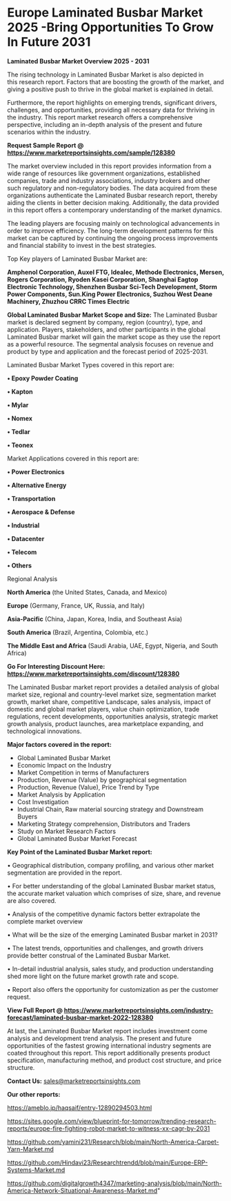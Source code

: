 # Europe Laminated Busbar Market 2025 -Bring Opportunities To Grow In Future 2031

<Strong> Laminated Busbar Market Overview 2025 - 2031</strong>

The rising technology in Laminated Busbar Market is also depicted in this research report. Factors that are boosting the growth of the market, and giving a positive push to thrive in the global market is explained in detail.

Furthermore, the report highlights on emerging trends, significant drivers, challenges, and opportunities, providing all necessary data for thriving in the industry. This report market research offers a comprehensive perspective, including an in-depth analysis of the present and future scenarios within the industry.

<strong>Request Sample Report @ <a href=https://www.marketreportsinsights.com/sample/128380>https://www.marketreportsinsights.com/sample/128380</a></strong>

The market overview included in this report provides information from a wide range of resources like government organizations, established companies, trade and industry associations, industry brokers and other such regulatory and non-regulatory bodies. The data acquired from these organizations authenticate the Laminated Busbar research report, thereby aiding the clients in better decision making. Additionally, the data provided in this report offers a contemporary understanding of the market dynamics.

The leading players are focusing mainly on technological advancements in order to improve efficiency. The long-term development patterns for this market can be captured by continuing the ongoing process improvements and financial stability to invest in the best strategies.

Top Key players of Laminated Busbar Market are:

<strong>Amphenol Corporation, Auxel FTG, Idealec, Methode Electronics, Mersen, Rogers Corporation, Ryoden Kasei Corporation, Shanghai Eagtop Electronic Technology, Shenzhen Busbar Sci-Tech Development, Storm Power Components, Sun.King Power Electronics, Suzhou West Deane Machinery, Zhuzhou CRRC Times Electric</strong>

<strong><b>Global Laminated Busbar Market Scope and Size:</b></strong>
The Laminated Busbar market is declared segment by company, region (country), type, and application. Players, stakeholders, and other participants in the global Laminated Busbar market will gain the market scope as they use the report as a powerful resource. The segmental analysis focuses on revenue and product by type and application and the forecast period of 2025-2031.

Laminated Busbar Market Types covered in this report are:

<strong>• Epoxy Powder Coating

• Kapton

• Mylar

• Nomex

• Tedlar

• Teonex</strong>

Market Applications covered in this report are:

<strong>• Power Electronics

• Alternative Energy

• Transportation

• Aerospace & Defense

• Industrial

• Datacenter

• Telecom

• Others</strong> 

Regional Analysis

<strong>North America</strong> (the United States, Canada, and Mexico)

<strong>Europe</strong> (Germany, France, UK, Russia, and Italy)

<strong>Asia-Pacific</strong> (China, Japan, Korea, India, and Southeast Asia)

<strong>South America</strong> (Brazil, Argentina, Colombia, etc.)

<strong>The Middle East and Africa</strong> (Saudi Arabia, UAE, Egypt, Nigeria, and South Africa)

<strong>Go For Interesting Discount Here: <a href=https://www.marketreportsinsights.com/discount/128380>https://www.marketreportsinsights.com/discount/128380</a></strong>

The Laminated Busbar market report provides a detailed analysis of global market size, regional and country-level market size, segmentation market growth, market share, competitive Landscape, sales analysis, impact of domestic and global market players, value chain optimization, trade regulations, recent developments, opportunities analysis, strategic market growth analysis, product launches, area marketplace expanding, and technological innovations.

<strong><b>Major factors covered in the report:</b></strong>
<ul>
  <li>Global Laminated Busbar Market </li>
  <li>Economic Impact on the Industry</li>
  <li>Market Competition in terms of Manufacturers</li>
  <li>Production, Revenue (Value) by geographical segmentation</li>
  <li>Production, Revenue (Value), Price Trend by Type</li>
  <li>Market Analysis by Application</li>
  <li>Cost Investigation</li>
  <li>Industrial Chain, Raw material sourcing strategy and Downstream Buyers</li>
  <li>Marketing Strategy comprehension, Distributors and Traders</li>
  <li>Study on Market Research Factors</li>
  <li>Global Laminated Busbar Market Forecast</li>
</ul>

<strong><b>Key Point of the Laminated Busbar Market report:</b></strong>

• Geographical distribution, company profiling, and various other market segmentation are provided in the report.

• For better understanding of the global Laminated Busbar market status, the accurate market valuation which comprises of size, share, and revenue are also covered.

• Analysis of the competitive dynamic factors better extrapolate the complete market overview

• What will be the size of the emerging Laminated Busbar market in 2031?

• The latest trends, opportunities and challenges, and growth drivers provide better construal of the Laminated Busbar Market.

• In-detail industrial analysis, sales study, and production understanding shed more light on the future market growth rate and scope.

• Report also offers the opportunity for customization as per the customer request.

<strong><b>View Full Report @ <a href=https://www.marketreportsinsights.com/industry-forecast/laminated-busbar-market-2022-128380>https://www.marketreportsinsights.com/industry-forecast/laminated-busbar-market-2022-128380</a></b></strong>


At last, the Laminated Busbar Market report includes investment come analysis and development trend analysis. The present and future opportunities of the fastest growing international industry segments are coated throughout this report. This report additionally presents product specification, manufacturing method, and product cost structure, and price structure.

<strong>Contact Us:</strong>
sales@marketreportsinsights.com

<strong>Our other reports:</strong>

<a href=https://ameblo.jp/haqsaif/entry-12890294503.html>https://ameblo.jp/haqsaif/entry-12890294503.html</a>

<a href=https://sites.google.com/view/blueprint-for-tomorrow/trending-research-reports/europe-fire-fighting-robot-market-to-witness-xx-cagr-by-2031>https://sites.google.com/view/blueprint-for-tomorrow/trending-research-reports/europe-fire-fighting-robot-market-to-witness-xx-cagr-by-2031</a>

<a href=https://github.com/yamini231/Research/blob/main/North-America-Carpet-Yarn-Market.md>https://github.com/yamini231/Research/blob/main/North-America-Carpet-Yarn-Market.md</a>

<a href=https://github.com/Hindavi23/Researchtrendd/blob/main/Europe-ERP-Systems-Market.md>https://github.com/Hindavi23/Researchtrendd/blob/main/Europe-ERP-Systems-Market.md</a>

<a href=https://github.com/digitalgrowth4347/marketing-analysis/blob/main/North-America-Network-Situational-Awareness-Market.md>https://github.com/digitalgrowth4347/marketing-analysis/blob/main/North-America-Network-Situational-Awareness-Market.md</a>"
